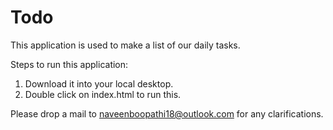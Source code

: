# Todo

This application is used to make a list of our daily tasks.

Steps to run this application:

1.  Download it into your local desktop.
2.  Double click on index.html to run this.

Please drop a mail to naveenboopathi18@outlook.com for any clarifications.
